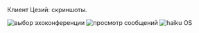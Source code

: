 Клиент Цезий: скриншоты.

![выбор эхоконференции](https://ii-net.tk/ii/files/caesium-1.png)
![просмотр сообщений](https://ii-net.tk/ii/files/caesium-2.png)
![haiku OS](https://ii-net.tk/ii/files/haiku_caesium.png)
